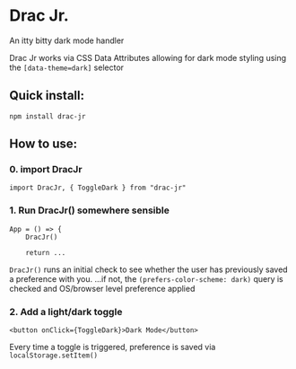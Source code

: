 # Drac Jr.
An itty bitty dark mode handler

Drac Jr works via CSS Data Attributes allowing for dark mode styling using the `[data-theme=dark]` selector

## Quick install:

`npm install drac-jr`

## How to use:
### 0. import DracJr
    import DracJr, { ToggleDark } from "drac-jr"
### 1. Run DracJr() somewhere sensible
    App = () => {
        DracJr()
        
        return ...
    
`DracJr()` runs an initial check to see whether the user has previously saved a preference with you.
...if not, the `(prefers-color-scheme: dark)` query is checked and OS/browser level preference applied

### 2. Add a light/dark toggle
    <button onClick={ToggleDark}>Dark Mode</button>

Every time a toggle is triggered, preference is saved via `localStorage.setItem()`
    
